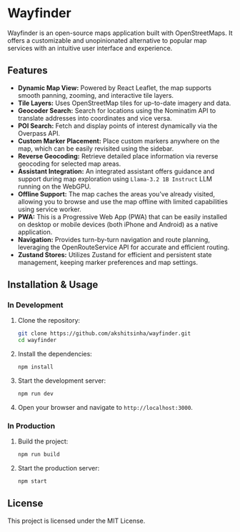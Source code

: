 # Wayfinder

Wayfinder is an open-source maps application built with OpenStreetMaps. It offers a customizable and unopinionated alternative to popular map services with an intuitive user interface and experience.

## Features

- **Dynamic Map View:** Powered by React Leaflet, the map supports smooth panning, zooming, and interactive tile layers.
- **Tile Layers:** Uses OpenStreetMap tiles for up-to-date imagery and data.
- **Geocoder Search:** Search for locations using the Nominatim API to translate addresses into coordinates and vice versa.
- **POI Search:** Fetch and display points of interest dynamically via the Overpass API.
- **Custom Marker Placement:** Place custom markers anywhere on the map, which can be easily revisited using the sidebar.
- **Reverse Geocoding:** Retrieve detailed place information via reverse geocoding for selected map areas.
- **Assistant Integration:** An integrated assistant offers guidance and support during map exploration using `Llama-3.2 1B Instruct` LLM running on the WebGPU.
- **Offline Support:** The map caches the areas you've already visited, allowing you to browse and use the map offline with limited capabilities using service worker.
- **PWA:** This is a Progressive Web App (PWA) that can be easily installed on desktop or mobile devices (both iPhone and Android) as a native application.
- **Navigation:** Provides turn-by-turn navigation and route planning, leveraging the OpenRouteService API for accurate and efficient routing.
- **Zustand Stores:** Utilizes Zustand for efficient and persistent state management, keeping marker preferences and map settings.

## Installation & Usage

### In Development

1. Clone the repository:
   ```sh
   git clone https://github.com/akshitsinha/wayfinder.git
   cd wayfinder
   ```
2. Install the dependencies:
   ```sh
   npm install
   ```
3. Start the development server:
   ```sh
   npm run dev
   ```
4. Open your browser and navigate to `http://localhost:3000`.

### In Production

1. Build the project:
   ```sh
   npm run build
   ```
2. Start the production server:
   ```sh
   npm start
   ```

## License

This project is licensed under the MIT License.
